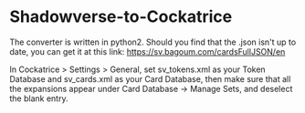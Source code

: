 # Shadowverse-to-Cockatrice
The converter is written in python2.
Should you find that the .json isn't up to date, you can get it at this link: https://sv.bagoum.com/cardsFullJSON/en

In Cockatrice > Settings > General, set sv_tokens.xml as your Token Database and sv_cards.xml as your Card Database, then make sure that all the expansions appear under Card Database -> Manage Sets, and deselect the blank entry.

